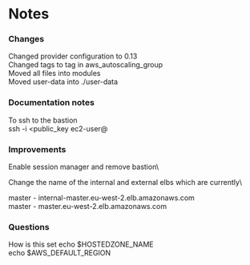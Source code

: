 # Notes 

### Changes

Changed provider configuration to 0.13\
Changed tags to tag in aws_autoscaling_group\
Moved all files into modules\
Moved user-data into ./user-data

### Documentation notes
To ssh to the bastion\
ssh -i <public_key ec2-user@<bastion-public-ip>

### Improvements
Enable session manager and remove bastion\

Change the name of the internal and external elbs which are currently\

master - internal-master.eu-west-2.elb.amazonaws.com\
master - master.eu-west-2.elb.amazonaws.com

### Questions
How is this set
echo $HOSTEDZONE_NAME\
echo $AWS_DEFAULT_REGION





